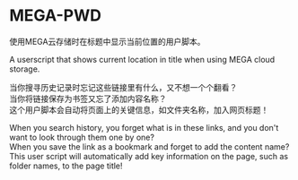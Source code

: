 # MEGA-PWD
使用MEGA云存储时在标题中显示当前位置的用户脚本。

A userscript that shows current location in title when using MEGA cloud storage.

当你搜寻历史记录时忘记这些链接里有什么，又不想一个个翻看？\
当你将链接保存为书签又忘了添加内容名称？\
这个用户脚本会自动将页面上的关键信息，如文件夹名称，加入网页标题！

When you search history, you forget what is in these links, and you don't want to look through them one by one?\
When you save the link as a bookmark and forget to add the content name?\
This user script will automatically add key information on the page, such as folder names, to the page title!